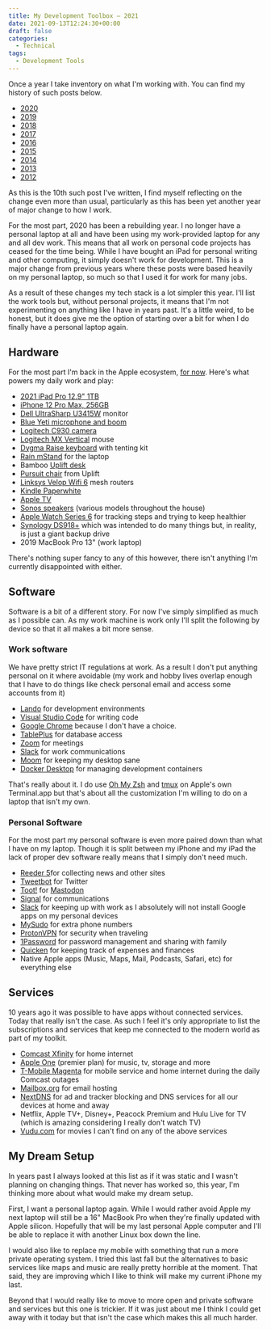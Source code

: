 ```yaml
---
title: My Development Toolbox – 2021
date: 2021-09-13T12:24:30+00:00
draft: false
categories:
  - Technical
tags:
  - Development Tools
---
```


Once a year I take inventory on what I'm working with. You can find my history of such posts below.

* [2020](/2020/09/my-development-toolbox-2020/)
* [2019](/2019/08/tools-of-the-trade-2019/)
* [2018](/2018/07/my-tools-of-my-trade-2018-edition/)
* [2017](/2017/05/my-tools-of-the-trade-for-2017/)
* [2016](/2016/05/my-tools-of-the-trade-2016/)
* [2015](/2015/03/my-development-toolbox-2015/)
* [2014](/2014/01/my-development-toolbox-2014/)
* [2013](/2013/05/bit51s-development-tools-2013-edition/)
* [2012](/2012/02/my-web-development-toolbox-2012/)

As this is the 10th such post I've written, I find myself reflecting on the change even more than usual, particularly as this has been yet another year of major change to how I work.

For the most part, 2020 has been a rebuilding year. I no longer have a personal laptop at all and have been using my work-provided laptop for any and all dev work. This means that all work on personal code projects has ceased for the time being. While I have bought an iPad for personal writing and other computing, it simply doesn't work for development. This is a major change from previous years where these posts were based heavily on my personal laptop, so much so that I used it for work for many jobs.

As a result of these changes my tech stack is a lot simpler this year. I'll list the work tools but, without personal projects, it means that I'm not experimenting on anything like I have in years past. It's a little weird, to be honest, but it does give me the option of starting over a bit for when I do finally have a personal laptop again.

## Hardware

For the most part I'm back in the Apple ecosystem, [for now][1]. Here's what powers my daily work and play:

* [2021 iPad Pro 12.9" 1TB](https://www.apple.com/newsroom/2021/04/apple-unveils-new-ipad-pro-with-m1-chip-and-stunning-liquid-retina-xdr-display/)
* [iPhone 12 Pro Max, 256GB](https://www.apple.com/newsroom/2021/04/apple-unveils-new-ipad-pro-with-m1-chip-and-stunning-liquid-retina-xdr-display/)
* [Dell UltraSharp U3415W](https://www.dell.com/hr/business/p/dell-u3415w-monitor/pd) monitor
* [Blue Yeti microphone and boom](https://www.bluemic.com/en-us/products/yeticaster/)
* [Logitech C930 camera](https://www.logitech.com/en-us/products/webcams/c930e-business-webcam.960-000971.html)
* [Logitech MX Vertical](https://www.logitech.com/en-us/products/mice/mx-vertical-ergonomic-mouse.910-005447.html) mouse
* [Dygma Raise keyboard](https://dygma.com/) with tenting kit
* [Rain mStand](https://www.raindesigninc.com/mstand.html) for the laptop
* Bamboo [Uplift desk](https://www.upliftdesk.com/)
* [Pursuit chair](https://www.upliftdesk.com/pursuit-ergonomic-chair-by-uplift-desk/) from Uplift
* [Linksys Velop Wifi 6](https://www.linksys.com/us/whole-home-mesh-wifi/velop-ax4200-tri-band-mesh-wifi-6-system-mx4200/p/p-mx4200/) mesh routers
* [Kindle Paperwhite](https://www.amazon.com/All-new-Kindle-Paperwhite-Waterproof-Storage/dp/B07CXG6C9W/)
* [Apple TV](https://www.apple.com/apple-tv-4k/)
* [Sonos speakers](https://www.sonos.com/) (various models throughout the house)
* [Apple Watch Series 6](https://www.apple.com/apple-watch-series-6/) for tracking steps and trying to keep healthier
* [Synology DS918+](https://www.synology.com/en-us/support/download/DS918+#system) which was intended to do many things but, in reality, is just a giant backup drive
* 2019 MacBook Pro 13" (work laptop)

There's nothing super fancy to any of this however, there isn't anything I'm currently disappointed with either.

## Software

Software is a bit of a different story. For now I've simply simplified as much as I possible can. As my work machine is work only I'll split the following by device so that it all makes a bit more sense.

### Work software

We have pretty strict IT regulations at work. As a result I don't put anything personal on it where avoidable (my work and hobby lives overlap enough that I have to do things like check personal email and access some accounts from it)


* [Lando](https://lando.dev/) for development environments
* [Visual Studio Code](https://code.visualstudio.com/) for writing code
* [Google Chrome](https://www.google.com/chrome/) because I don't have a choice.
* [TablePlus](https://tableplus.com/) for database access
* [Zoom](https://zoom.us/) for meetings
* [Slack](https://slack.com/) for work communications
* [Moom](https://manytricks.com/moom/) for keeping my desktop sane
* [Docker Desktop](https://www.docker.com/products/docker-desktop) for managing development containers

That's really about it. I do use [Oh My Zsh][2] and [tmux][3] on Apple's own Terminal.app but that's about all the customization I'm willing to do on a laptop that isn't my own.

### Personal Software

For the most part my personal software is even more paired down than what I have on my laptop. Though it is split between my iPhone and my iPad the lack of proper dev software really means that I simply don't need much.

* [Reeder 5](https://reederapp.com/)for collecting news and other sites
* [Tweetbot](https://tapbots.com/tweetbot/) for Twitter
* [Toot!](https://apps.apple.com/us/app/toot/id1229021451) for [Mastodon](https://joinmastodon.org/)
* [Signal](https://signal.org/) for communications
* [Slack](https://slack.com/) for keeping up with work as I absolutely will not install Google apps on my personal devices
* [MySudo](https://mysudo.com/) for extra phone numbers
* [ProtonVPN](https://protonvpn.com/) for security when traveling
* [1Password](https://1password.com/) for password management and sharing with family
* [Quicken](https://www.quicken.com/) for keeping track of expenses and finances
* Native Apple apps (Music, Maps, Mail, Podcasts, Safari, etc) for everything else

## Services

10 years ago it was possible to have apps without connected services. Today that really isn't the case. As such I feel it's only appropriate to list the subscriptions and services that keep me connected to the modern world as part of my toolkit.

* [Comcast Xfinity](https://my.xfinity.com/) for home internet
* [Apple One](https://www.apple.com/apple-one/?cid=svc-us-kwgo-brand) (premier plan) for music, tv, storage and more
* [T-Mobile Magenta](https://www.t-mobile.com/cell-phone-plans) for mobile service and home internet during the daily Comcast outages
* [Mailbox.org](https://mailbox.org/) for email hosting
* [NextDNS](https://nextdns.io/) for ad and tracker blocking and DNS services for all our devices at home and away
* Netflix, Apple TV+, Disney+, Peacock Premium and Hulu Live for TV (which is amazing considering I really don't watch TV)
* [Vudu.com](https://www.vudu.com/) for movies I can't find on any of the above services

## My Dream Setup

In years past I always looked at this list as if it was static and I wasn't planning on changing things. That never has worked so, this year, I'm thinking more about what would make my dream setup.

First, I want a personal laptop again. While I would rather avoid Apple my next laptop will still be a 16" MacBook Pro when they're finally updated with Apple silicon. Hopefully that will be my last personal Apple computer and I'll be able to replace it with another Linux box down the line.

I would also like to replace my mobile with something that run a more private operating system. I tried this last fall but the alternatives to basic services like maps and music are really pretty horrible at the moment. That said, they are improving which I like to think will make my current iPhone my last.

Beyond that I would really like to move to more open and private software and services but this one is trickier. If it was just about me I think I could get away with it today but that isn't the case which makes this all much harder.

 [1]: /2021/08/apple-is-no-longer-a-safe-option/
 [2]: https://ohmyz.sh/
 [3]: https://github.com/tmux/tmux/wiki